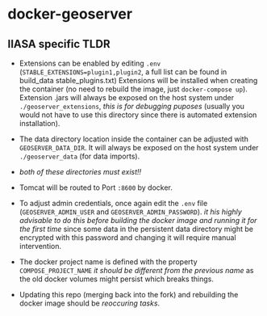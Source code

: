 # docker-geoserver

## IIASA specific TLDR

 - Extensions can be enabled by editing `.env` (`STABLE_EXTENSIONS=plugin1,plugin2`, a full list can be found in build_data stable_plugins.txt)
   Extensions will be installed when creating the container (no need to rebuild the image, just `docker-compose up`).
   Extension .jars will always be exposed on the host system under `./geoserver_extensions`, *this is for debugging puposes* (usually you would not have to use this directory since there is automated extension installation).

 - The data directory location inside the container can be adjusted with `GEOSERVER_DATA_DIR`.
   It will always be exposed on the host system under `./geoserver_data` (for data imports).

  - *both of these directories must exist!!*

 - Tomcat will be routed to Port `:8600` by docker.

 - To adjust admin credentials, once again edit the `.env` file (`GEOSERVER_ADMIN_USER` and `GEOSERVER_ADMIN_PASSWORD`).
   *it his highly advisable to do this before building the docker image and running it for the first time* since some data in the persistent data directory might be encrypted with this password and changing it will require manual intervention.

 - The docker project name is defined with the property `COMPOSE_PROJECT_NAME` *it should be different from the previous name* as the old docker volumes might persist which breaks things.

 - Updating this repo (merging back into the fork) and rebuilding the docker image should be *reoccuring tasks*.

